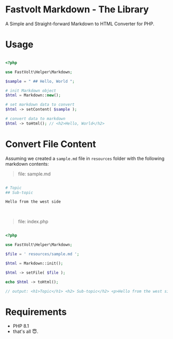 # Fastvolt Markdown - The Library

A Simple and Straight-forward Markdown to HTML Converter for PHP.

# Usage

```php

<?php

use FastVolt\Helper\Markdown;

$sample = " ## Hello, World ";

# init Markdown object
$html = Markdown::new();

# set markdown data to convert
$html -> setContent( $sample );

# convert data to markdown
$html -> toHtml(); // <h2>Hello, World</h2>

```

# Convert File Content

Assuming we created a `sample.md` file in `resources` folder with the following markdown contents:

> file: sample.md

```php sample.md

# Topic
## Sub-topic

Hello from the west side
```
<br>

> file: index.php

```php

<?php

use FastVolt\Helper\Markdown;

$file = ' resources/sample.md ';

$html = Markdown::init();

$html -> setFile( $file );

echo $html -> toHtml();

// output: <h1>Topic</h1> <h2> Sub-topic</h2> <p>Hello from the west side</p>

```


# Requirements 
- PHP 8.1
- that's all 😇.

